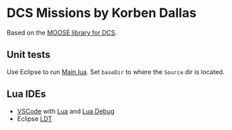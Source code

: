 # DCS Missions by Korben Dallas

Based on the [MOOSE library for DCS](https://github.com/FlightControl-Master/MOOSE).

## Unit tests

Use Eclipse to run [Main.lua](https://github.com/kdallas1/dcs-missions/blob/master/Source/Main.lua). Set `baseDir` to where the `Source` dir is located.

## Lua IDEs

- [VSCode](https://code.visualstudio.com/download) with [Lua](https://marketplace.visualstudio.com/items?itemName=sumneko.lua) and [Lua Debug](https://marketplace.visualstudio.com/items?itemName=actboy168.lua-debug)
- Eclipse [LDT](https://www.eclipse.org/ldt/)
